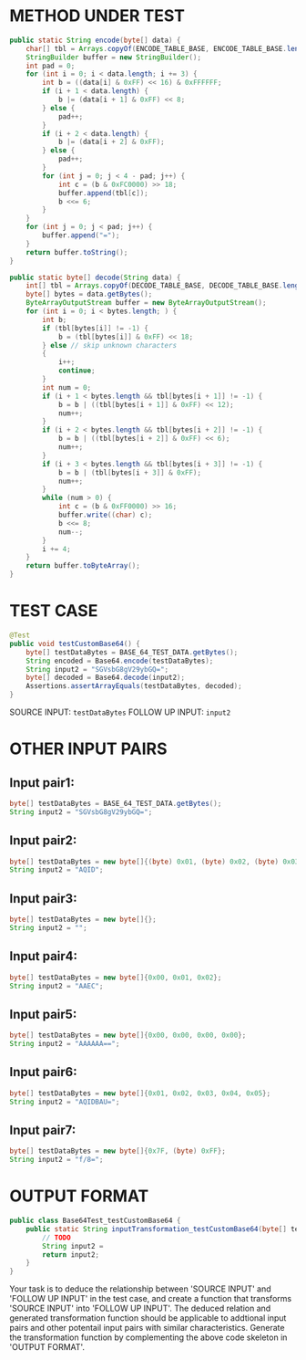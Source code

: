 # METHOD UNDER TEST
```java
public static String encode(byte[] data) {
    char[] tbl = Arrays.copyOf(ENCODE_TABLE_BASE, ENCODE_TABLE_BASE.length);
    StringBuilder buffer = new StringBuilder();
    int pad = 0;
    for (int i = 0; i < data.length; i += 3) {
        int b = ((data[i] & 0xFF) << 16) & 0xFFFFFF;
        if (i + 1 < data.length) {
            b |= (data[i + 1] & 0xFF) << 8;
        } else {
            pad++;
        }
        if (i + 2 < data.length) {
            b |= (data[i + 2] & 0xFF);
        } else {
            pad++;
        }
        for (int j = 0; j < 4 - pad; j++) {
            int c = (b & 0xFC0000) >> 18;
            buffer.append(tbl[c]);
            b <<= 6;
        }
    }
    for (int j = 0; j < pad; j++) {
        buffer.append("=");
    }
    return buffer.toString();
}

public static byte[] decode(String data) {
    int[] tbl = Arrays.copyOf(DECODE_TABLE_BASE, DECODE_TABLE_BASE.length);
    byte[] bytes = data.getBytes();
    ByteArrayOutputStream buffer = new ByteArrayOutputStream();
    for (int i = 0; i < bytes.length; ) {
        int b;
        if (tbl[bytes[i]] != -1) {
            b = (tbl[bytes[i]] & 0xFF) << 18;
        } else // skip unknown characters
        {
            i++;
            continue;
        }
        int num = 0;
        if (i + 1 < bytes.length && tbl[bytes[i + 1]] != -1) {
            b = b | ((tbl[bytes[i + 1]] & 0xFF) << 12);
            num++;
        }
        if (i + 2 < bytes.length && tbl[bytes[i + 2]] != -1) {
            b = b | ((tbl[bytes[i + 2]] & 0xFF) << 6);
            num++;
        }
        if (i + 3 < bytes.length && tbl[bytes[i + 3]] != -1) {
            b = b | (tbl[bytes[i + 3]] & 0xFF);
            num++;
        }
        while (num > 0) {
            int c = (b & 0xFF0000) >> 16;
            buffer.write((char) c);
            b <<= 8;
            num--;
        }
        i += 4;
    }
    return buffer.toByteArray();
}

```


# TEST CASE
```java
@Test
public void testCustomBase64() {
    byte[] testDataBytes = BASE_64_TEST_DATA.getBytes();
    String encoded = Base64.encode(testDataBytes);
    String input2 = "SGVsbG8gV29ybGQ=";
    byte[] decoded = Base64.decode(input2);
    Assertions.assertArrayEquals(testDataBytes, decoded);
}

```
SOURCE INPUT: `testDataBytes`
FOLLOW UP INPUT: `input2`


# OTHER INPUT PAIRS 
## Input pair1:
```java
byte[] testDataBytes = BASE_64_TEST_DATA.getBytes();
String input2 = "SGVsbG8gV29ybGQ=";
```

## Input pair2:
```java
byte[] testDataBytes = new byte[]{(byte) 0x01, (byte) 0x02, (byte) 0x03};
String input2 = "AQID";
```

## Input pair3:
```java
byte[] testDataBytes = new byte[]{};
String input2 = "";
```

## Input pair4:
```java
byte[] testDataBytes = new byte[]{0x00, 0x01, 0x02};
String input2 = "AAEC";
```

## Input pair5:
```java
byte[] testDataBytes = new byte[]{0x00, 0x00, 0x00, 0x00};
String input2 = "AAAAAA==";
```

## Input pair6:
```java
byte[] testDataBytes = new byte[]{0x01, 0x02, 0x03, 0x04, 0x05};
String input2 = "AQIDBAU=";
```

## Input pair7:
```java
byte[] testDataBytes = new byte[]{0x7F, (byte) 0xFF};
String input2 = "f/8=";
```



# OUTPUT FORMAT
```java
public class Base64Test_testCustomBase64 {
    public static String inputTransformation_testCustomBase64(byte[] testDataBytes)  {
        // TODO
        String input2 = 
		return input2;
    }
}
```
Your task is to deduce the relationship between 'SOURCE INPUT' and 'FOLLOW UP INPUT' in the test case, and create a function that transforms 'SOURCE INPUT' into 'FOLLOW UP INPUT'.
The deduced relation and generated transformation function should be applicable to addtional input pairs and other potentail input pairs with similar characteristics.
Generate the transformation function by complementing the above code skeleton in 'OUTPUT FORMAT'.
